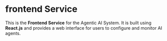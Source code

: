 # frontend Service

This is the **Frontend Service** for the Agentic AI System. It is built using **React.js** and provides a web interface for users to configure and monitor AI agents.
